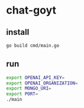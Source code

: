 # chat-goyt

## install
```zsh
go build cmd/main.go
```
## run
```sh
export OPENAI_API_KEY=
export OPENAI_ORGANIZATION=
export MONGO_URI=
export PORT=
./main
```